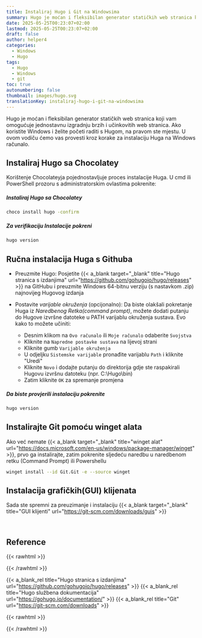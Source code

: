 ```yaml
---
title: Instaliraj Hugo i Git na Windowsima
summary: Hugo je moćan i fleksibilan generator statičkih web stranica koji vam omogućuje jednostavnu izgradnju brzih i učinkovitih web stranica. Ako koristite Windows i želite početi raditi s Hugom, na pravom ste mjestu.
date: 2025-05-25T00:23:07+02:00
lastmod: 2025-05-25T00:23:07+02:00
draft: false
author: helper4
categories:
  - Windows
  - Hugo
tags:
  - Hugo
  - Windows
  - git
toc: true
autonumbering: false 
thumbnail: images/hugo.svg
translationKey: instaliraj-hugo-i-git-na-windowsima
---
```


Hugo je moćan i fleksibilan generator statičkih web stranica koji vam omogućuje jednostavnu izgradnju brzih i učinkovitih web stranica. Ako koristite Windows i želite početi raditi s Hugom, na pravom ste mjestu. U ovom vodiču ćemo vas provesti kroz korake za instalaciju Huga na Windows računalo.

## Instaliraj Hugo sa Chocolatey 

Korištenje Chocolateyja pojednostavljuje proces instalacije Huga.
U cmd ili PowerShell prozoru s administratorskim ovlastima pokrenite:

##### Instaliraj Hugo sa Chocolatey

```bash
choco install hugo -confirm
```
##### Za verifikaciju Instalacije pokreni

```bash
hugo version
```
## Ručna instalacija Huga s Githuba

- Preuzmite Hugo: Posjetite {{< a_blank target="_blank" title="Hugo stranica s izdanjima" url="https://github.com/gohugoio/hugo/releases" >}} na GitHubu i preuzmite Windows 64-bitnu verziju (s nastavkom .zip) najnovijeg Hugovog izdanja

- Postavite _varijable okruženja_ (opcijonalno): Da biste olakšali pokretanje Huga iz _Naredbenog Retka(command prompt)_, možete dodati putanju do Hugove izvršne datoteke u PATH varijablu okruženja sustava. Evo kako to možete učiniti:

  - Desnim klikom na `Ovo računalo` ili `Moje računalo` odaberite `Svojstva`
  - Kliknite na `Napredne postavke sustava` na lijevoj strani
  - Kliknite gumb `Varijable okruženja`
  - U odjeljku `Sistemske varijable` pronađite varijablu `Path` i kliknite "Uredi"
  - Kliknite `Novo` i dodajte putanju do direktorija gdje ste raspakirali Hugovu izvršnu datoteku (npr. C:\Hugo\bin)
  - Zatim kliknite `OK` za spremanje promjena

##### Da biste provjerili instalaciju pokrenite

```bash
hugo version
```

## Instalirajte Git pomoću winget alata

Ako već nemate {{< a_blank target="_blank" title="winget alat" url="https://docs.microsoft.com/en-us/windows/package-manager/winget" >}}, prvo ga instalirajte, zatim pokrenite sljedeću naredbu u naredbenom retku (Command Prompt) ili Powershellu

```bash
winget install --id Git.Git -e --source winget
```

## Instalacija grafičkih(GUI) klijenata

Sada ste spremni za preuzimanje i instalaciju {{< a_blank target="_blank" title="GUI klijenti" url="https://git-scm.com/downloads/guis" >}}

&nbsp;

## Reference

{{< rawhtml >}}<div class="lnkRef">{{< /rawhtml >}}

{{< a_blank_rel title="Hugo stranica s izdanjima" url="https://github.com/gohugoio/hugo/releases" >}}
{{< a_blank_rel title="Hugo službena dokumentacija" url="https://gohugo.io/documentation/" >}}
{{< a_blank_rel title="Git" url="https://git-scm.com/downloads" >}}

{{< rawhtml >}}</div>{{< /rawhtml >}}

&nbsp;



